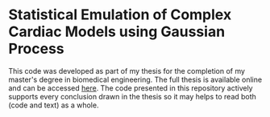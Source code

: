 # Statistical Emulation of Complex Cardiac Models using Gaussian Process

This code was developed as part of my thesis for the completion of my master's degree in biomedical engineering. The full thesis is available online and can be accessed [here](https://run.unl.pt/handle/10362/1042). The code presented in this repository actively supports every conclusion drawn in the thesis so it may helps to read both (code and text) as a whole.

